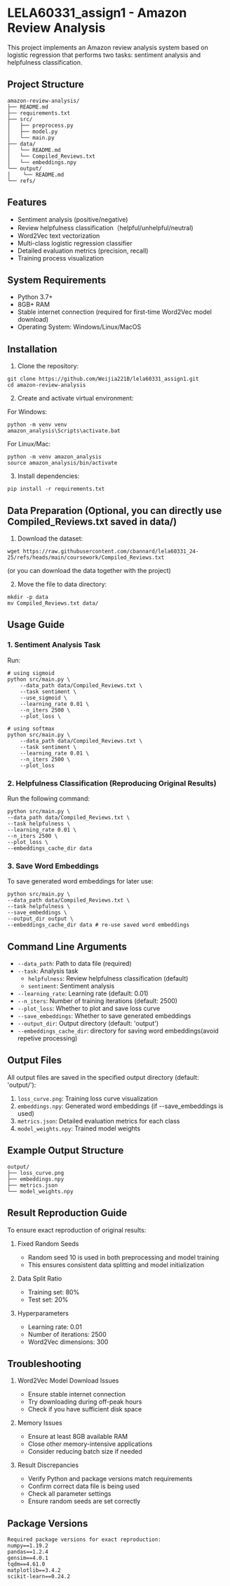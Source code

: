 # LELA60331_assign1 - Amazon Review Analysis
This project implements an Amazon review analysis system based on logistic regression that performs two tasks: sentiment analysis and helpfulness classification.

## Project Structure
```
amazon-review-analysis/
├── README.md
├── requirements.txt
├── src/
│   ├── preprocess.py
│   ├── model.py 
│   └── main.py
├── data/
│   └── README.md
│   └── Compiled_Reviews.txt
│   └── embeddings.npy
└── output/
│    └── README.md
└── refs/

```

## Features

- Sentiment analysis (positive/negative)
- Review helpfulness classification（helpful/unhelpful/neutral)
- Word2Vec text vectorization
- Multi-class logistic regression classifier
- Detailed evaluation metrics (precision, recall)
- Training process visualization

## System Requirements

- Python 3.7+
- 8GB+ RAM
- Stable internet connection (required for first-time Word2Vec model download)
- Operating System: Windows/Linux/MacOS

## Installation

1. Clone the repository:
```
git clone https://github.com/Weijia221B/lela60331_assign1.git
cd amazon-review-analysis
```

2. Create and activate virtual environment:
   
For Windows:
```
python -m venv venv
amazon_analysis\Scripts\activate.bat
```

For Linux/Mac:
```
python -m venv amazon_analysis
source amazon_analysis/bin/activate
```

3. Install dependencies:
```
pip install -r requirements.txt
```


## Data Preparation (Optional, you can directly use Compiled_Reviews.txt saved in data/)

1. Download the dataset:
```
wget https://raw.githubusercontent.com/cbannard/lela60331_24-25/refs/heads/main/coursework/Compiled_Reviews.txt
```
(or you can download the data together with the project)

2. Move the file to data directory:
```
mkdir -p data
mv Compiled_Reviews.txt data/
```

## Usage Guide

### 1. Sentiment Analysis Task

Run:
```
# using sigmoid
python src/main.py \
    --data_path data/Compiled_Reviews.txt \
    --task sentiment \
    --use_sigmoid \
    --learning_rate 0.01 \
    --n_iters 2500 \
    --plot_loss \

# using softmax
python src/main.py \
    --data_path data/Compiled_Reviews.txt \
    --task sentiment \
    --learning_rate 0.01 \
    --n_iters 2500 \
    --plot_loss
```

### 2. Helpfulness Classification (Reproducing Original Results)

Run the following command:
```
python src/main.py \
--data_path data/Compiled_Reviews.txt \
--task helpfulness \
--learning_rate 0.01 \
--n_iters 2500 \
--plot_loss \
--embeddings_cache_dir data
```

### 3. Save Word Embeddings

To save generated word embeddings for later use:
```
python src/main.py \
--data_path data/Compiled_Reviews.txt \
--task helpfulness \
--save_embeddings \
--output_dir output \
--embeddings_cache_dir data # re-use saved word embeddings
```


## Command Line Arguments

- `--data_path`: Path to data file (required)
- `--task`: Analysis task
  - `helpfulness`: Review helpfulness classification (default)
  - `sentiment`: Sentiment analysis
- `--learning_rate`: Learning rate (default: 0.01)
- `--n_iters`: Number of training iterations (default: 2500)
- `--plot_loss`: Whether to plot and save loss curve
- `--save_embeddings`: Whether to save generated embeddings
- `--output_dir`: Output directory (default: 'output')
- `--embeddings_cache_dir`: directory for saving word embeddings(avoid repetive processing)

## Output Files

All output files are saved in the specified output directory (default: 'output/'):

1. `loss_curve.png`: Training loss curve visualization
2. `embeddings.npy`: Generated word embeddings (if --save_embeddings is used)
3. `metrics.json`: Detailed evaluation metrics for each class
4. `model_weights.npy`: Trained model weights

## Example Output Structure
```
output/
├── loss_curve.png
├── embeddings.npy
├── metrics.json
└── model_weights.npy
```

## Result Reproduction Guide

To ensure exact reproduction of original results:

1. Fixed Random Seeds
   - Random seed 10 is used in both preprocessing and model training
   - This ensures consistent data splitting and model initialization

2. Data Split Ratio
   - Training set: 80%
   - Test set: 20%

3. Hyperparameters
   - Learning rate: 0.01
   - Number of iterations: 2500
   - Word2Vec dimensions: 300

## Troubleshooting

1. Word2Vec Model Download Issues
   - Ensure stable internet connection
   - Try downloading during off-peak hours
   - Check if you have sufficient disk space

2. Memory Issues
   - Ensure at least 8GB available RAM
   - Close other memory-intensive applications
   - Consider reducing batch size if needed

3. Result Discrepancies
   - Verify Python and package versions match requirements
   - Confirm correct data file is being used
   - Check all parameter settings
   - Ensure random seeds are set correctly

## Package Versions
```
Required package versions for exact reproduction:
numpy==1.19.2
pandas==1.2.4
gensim==4.0.1
tqdm==4.61.0
matplotlib==3.4.2
scikit-learn==0.24.2
```


